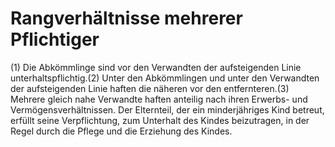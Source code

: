 # Rangverhältnisse mehrerer Pflichtiger

(1) Die Abkömmlinge sind vor den Verwandten der aufsteigenden Linie unterhaltspflichtig.(2) Unter den Abkömmlingen und unter den Verwandten der aufsteigenden Linie haften die näheren vor den entfernteren.(3) Mehrere gleich nahe Verwandte haften anteilig nach ihren Erwerbs- und Vermögensverhältnissen. Der Elternteil, der ein minderjähriges Kind betreut, erfüllt seine Verpflichtung, zum Unterhalt des Kindes beizutragen, in der Regel durch die Pflege und die Erziehung des Kindes. 

